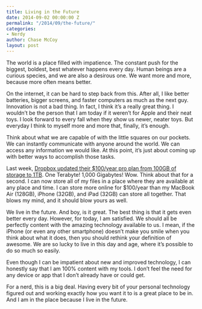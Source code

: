 ```yaml
---
title: Living in the Future
date: 2014-09-02 00:00:00 Z
permalink: "/2014/09/the-future/"
categories:
- Nerdy
author: Chase McCoy
layout: post
---
```


The world is a place filled with impatience. The constant push for the biggest, boldest, best whatever happens every day. Human beings are a curious species, and we are also a desirous one. We want more and more, because more often means better.

On the internet, it can be hard to step back from this. After all, I like better batteries, bigger screens, and faster computers as much as the next guy. Innovation is not a bad thing. In fact, I think it’s a really great thing. I wouldn&#8217;t be the person that I am today if it weren’t for Apple and their neat toys. I look forward to every fall when they show us newer, neater toys. But everyday I think to myself more and more that, finally, it’s enough.

Think about what we are capable of with the little squares on our pockets. We can instantly communicate with anyone around the world. We can access any information we would like. At this point, it’s just about coming up with better ways to accomplish those tasks.

Last week, [Dropbox updated their $100/year pro plan from 100GB of storage to 1TB][1]. One Terabyte! 1,000 Gigabytes! Wow. Think about that for a second. I can now store all of my files in a place where they are available at any place and time. I can store more online for $100/year than my MacBook Air (128GB), iPhone (32GB), and iPad (32GB) can store all together. That blows my mind, and it should blow yours as well.

We live in the future. And boy, is it great. The best thing is that it gets even better every day. However, for today, I am satisfied. We should all be perfectly content with the amazing technology available to us. I mean, if the iPhone (or even any other smartphone) doesn’t make you smile when you think about what it does, then you should rethink your definition of awesome. We are so lucky to live in this day and age, where it’s possible to do so much so easily.

Even though I can be impatient about new and improved technology, I can honestly say that I am 100% content with my tools. I don’t feel the need for any device or app that I don’t already have or could get.

For a nerd, this is a big deal. Having every bit of your personal technology figured out and working exactly how you want it to is a great place to be in. And I am in the place because I live in the future.

 [1]: https://blog.dropbox.com/2014/08/introducing-more-powerful-dropbox-pro/